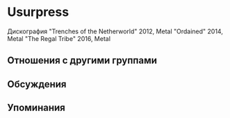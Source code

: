 # Usurpress

Дискография
"Trenches of the Netherworld" 2012, Metal
"Ordained" 2014, Metal
"The Regal Tribe" 2016, Metal

## Отношения с другими группами


## Обсуждения


## Упоминания

